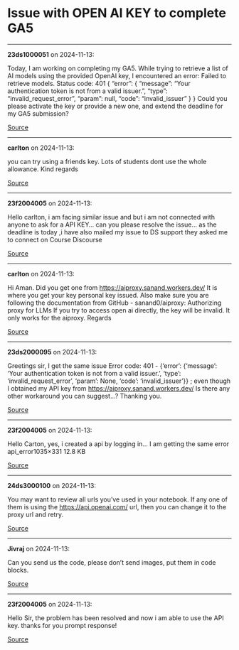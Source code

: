# Issue with OPEN AI KEY to complete GA5


---

**23ds1000051** on 2024-11-13:

Today, I am working on completing my GA5. While trying to retrieve a list of AI models using the provided OpenAI key, I encountered an error:
Failed to retrieve models. Status code: 401
{
“error”: {
“message”: “Your authentication token is not from a valid issuer.”,
“type”: “invalid_request_error”,
“param”: null,
“code”: “invalid_issuer”
}
}
Could you please activate the key or provide a new one, and extend the deadline for my GA5 submission?

[Source](https://discourse.onlinedegree.iitm.ac.in/t/issue-with-open-ai-key-to-complete-ga5/156249/1)

---

**carlton** on 2024-11-13:

you can try using a friends key. Lots of students dont use the whole allowance.
Kind regards

[Source](https://discourse.onlinedegree.iitm.ac.in/t/issue-with-open-ai-key-to-complete-ga5/156249/4)

---

**23f2004005** on 2024-11-13:

Hello carlton,
i am facing similar issue
and but i am not connected with anyone to ask for a API KEY…
can you please resolve the issue…
as the deadline is today ,i have also mailed my issue to DS support they asked me to connect on Course Discourse

[Source](https://discourse.onlinedegree.iitm.ac.in/t/issue-with-open-ai-key-to-complete-ga5/156249/8)

---

**carlton** on 2024-11-13:

Hi Aman. Did you get one from https://aiproxy.sanand.workers.dev/
It is where you get your key personal key issued. Also make sure you are following the documentation from GitHub - sanand0/aiproxy: Authorizing proxy for LLMs
If you try to access open ai directly, the key will be invalid. It only works for the aiproxy.
Regards

[Source](https://discourse.onlinedegree.iitm.ac.in/t/issue-with-open-ai-key-to-complete-ga5/156249/9)

---

**23ds2000095** on 2024-11-13:

Greetings sir,
I get the same issue Error code: 401 - {‘error’: {‘message’: ‘Your authentication token is not from a valid issuer.’, ‘type’: ‘invalid_request_error’, ‘param’: None, ‘code’: ‘invalid_issuer’}} ; even though I obtained my API key from https://aiproxy.sanand.workers.dev/
Is there any other workaround you can suggest…?
Thanking you.

[Source](https://discourse.onlinedegree.iitm.ac.in/t/issue-with-open-ai-key-to-complete-ga5/156249/10)

---

**23f2004005** on 2024-11-13:

Hello Carton,
yes, i created a api by logging in…
I am getting the same error
api_error1035×331 12.8 KB

[Source](https://discourse.onlinedegree.iitm.ac.in/t/issue-with-open-ai-key-to-complete-ga5/156249/12)

---

**24ds3000100** on 2024-11-13:

You may want to review all urls you’ve used in your notebook.
If any one of them is using the https://api.openai.com/ url, then you can change it to the proxy url and retry.

[Source](https://discourse.onlinedegree.iitm.ac.in/t/issue-with-open-ai-key-to-complete-ga5/156249/13)

---

**Jivraj** on 2024-11-13:

Can you send us the code, please don’t send images, put them in code blocks.

[Source](https://discourse.onlinedegree.iitm.ac.in/t/issue-with-open-ai-key-to-complete-ga5/156249/14)

---

**23f2004005** on 2024-11-13:

Hello Sir,
the problem has been resolved and now i am able to use the API key.
thanks for you prompt response!

[Source](https://discourse.onlinedegree.iitm.ac.in/t/issue-with-open-ai-key-to-complete-ga5/156249/15)